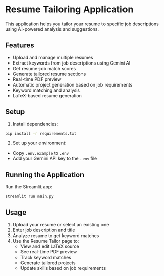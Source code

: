 # Resume Tailoring Application

This application helps you tailor your resume to specific job descriptions using AI-powered analysis and suggestions.

## Features

- Upload and manage multiple resumes
- Extract keywords from job descriptions using Gemini AI
- Get resume-job match scores
- Generate tailored resume sections
- Real-time PDF preview
- Automatic project generation based on job requirements
- Keyword matching and analysis
- LaTeX-based resume generation

## Setup

1. Install dependencies:
```bash
pip install -r requirements.txt
```

2. Set up your environment:
- Copy `.env.example` to `.env`
- Add your Gemini API key to the `.env` file

## Running the Application

Run the Streamlit app:
```bash
streamlit run main.py
```

## Usage

1. Upload your resume or select an existing one
2. Enter job description and title
3. Analyze resume to get keyword matches
4. Use the Resume Tailor page to:
   - View and edit LaTeX source
   - See real-time PDF preview
   - Track keyword matches
   - Generate tailored projects
   - Update skills based on job requirements
